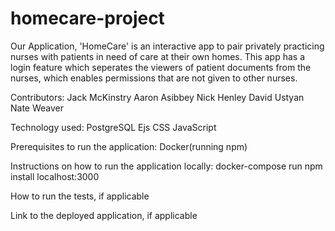 # homecare-project

Our Application, 'HomeCare' is an interactive app to pair privately practicing nurses with patients in need of care at their own homes.  This app has a login feature which seperates the viewers of patient documents from the nurses, which enables permissions that are not given to other nurses.

Contributors:
Jack McKinstry
Aaron Asibbey
Nick Henley
David Ustyan
Nate Weaver

Technology used:
PostgreSQL
Ejs
CSS
JavaScript

Prerequisites to run the application:
Docker(running npm)

Instructions on how to run the application locally:
docker-compose run npm install
localhost:3000

How to run the tests, if applicable

Link to the deployed application, if applicable
